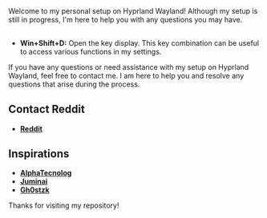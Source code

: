 <h2><Personal Settings in Hyprland Wayland</strong></h2>

Welcome to my personal setup on Hyprland Wayland! Although my setup is still in progress, I'm here to help you with any questions you may have.

<h2><keys Maps</strong></h2>

- **Win+Shift+D:** Open the key display. This key combination can be useful to access various functions in my settings.

If you have any questions or need assistance with my setup on Hyprland Wayland, feel free to contact me. I am here to help you and resolve any questions that arise during the process.

<h2><strong>Contact Reddit</strong></h2>
<ul>
    <li><a href="https://www.reddit.com/user/ProfessionLower9249"><strong>Reddit</strong></a></li>
</ul>

<h2><strong>Inspirations</strong></h2>
<ul>
  <li><a href="https://github.com/AlphaTechnolog/dotfiles"><strong>AlphaTecnolog</strong></a></li>
  <li><a href="https://github.com/juminai/dotfiles"><strong>Juminai</strong></a></li>
  <li><a href="https://github.com/gh0stzk/dotfiles"><strong>Gh0stzk</strong></a></li>
</ul>

Thanks for visiting my repository!
